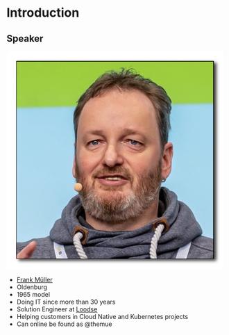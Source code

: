 # Introduction

## Speaker

![Frank Müller](https://github.com/themue/workshop-go/raw/master/introduction/speaker/themue.jpg "Frank Müller")

* [Frank Müller](https://themue.dev)
* Oldenburg
* 1965 model
* Doing IT since more than 30 years
* Solution Engineer at [Loodse](https://www.loodse.com/)
* Helping customers in Cloud Native and Kubernetes projects
* Can online be found as @themue
